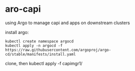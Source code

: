 # aro-capi
using Argo to manage capi and apps on downstream clusters

install argo: 
```
kubectl create namespace argocd
kubectl apply -n argocd -f https://raw.githubusercontent.com/argoproj/argo-cd/stable/manifests/install.yaml
```
clone, then kubectl apply -f capimgr1/
